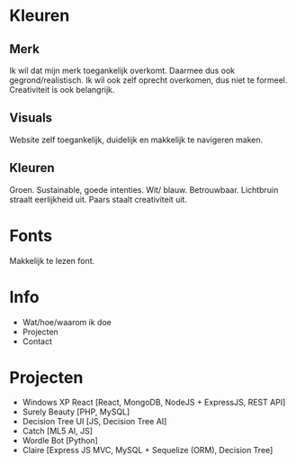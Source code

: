 # Kleuren

## Merk
Ik wil dat mijn merk toegankelijk overkomt. Daarmee dus ook gegrond/realistisch.
Ik wil ook zelf oprecht overkomen, dus niet te formeel. Creativiteit is ook belangrijk. 

## Visuals
Website zelf toegankelijk, duidelijk en makkelijk te navigeren maken.

## Kleuren
Groen. Sustainable, goede intenties.
Wit/ blauw. Betrouwbaar.
Lichtbruin straalt eerlijkheid uit.
Paars staalt creativiteit uit.

# Fonts
Makkelijk te lezen font.


# Info
- Wat/hoe/waarom ik doe
- Projecten
- Contact

# Projecten
- Windows XP React [React, MongoDB, NodeJS + ExpressJS, REST API]
- Surely Beauty [PHP, MySQL]
- Decision Tree UI [JS, Decision Tree AI]
- Catch [ML5 AI, JS]
- Wordle Bot [Python]
- Claire [Express JS MVC, MySQL + Sequelize (ORM), Decision Tree]
